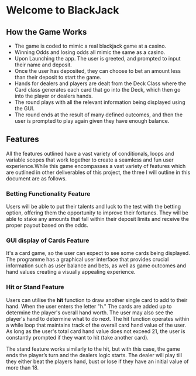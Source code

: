# Welcome to BlackJack

## How the Game Works
- The game is coded to mimic a real blackjack game at a casino.
- Winning Odds and losing odds all mimic the same as a casino.
- Upon Launching the app. The user is greeted, and prompted to input their name and deposit.
- Once the user has deposited, they can choose to bet an amount less than their deposit to start the game.
- Hands for dealers and players are dealt from the Deck Class where the Card class generates each card that go into the Deck, which then go into the player or dealers hands.
- The round plays with all the relevant information being displayed using the GUI.
- The round ends at the result of many defined outcomes, and then the user is prompted to play again given they have enough balance.


## Features

All the features outlined have a vast variety of conditionals, loops and variable scopes that work together to create a seamless and fun user experience.While this game encompasses a vast variety of features which are outlined in other deliverables of this project, the three I will outline in this document are as follows. 

### Betting Functionality  Feature

Users will be able to put their talents and luck to the test with the betting option, offering them the opportunity to improve their fortunes. They will be able to stake any amounts that fall within their deposit limits and receive the proper payout based on the odds.

### GUI display of Cards Feature

It's a card game, so the user can expect to see some cards being displayed. The programme has a graphical user interface that provides crucial information such as user balance and bets, as well as game outcomes and hand values creating a visually appealing experience.

### Hit or Stand Feature

Users can utilise the **hit** function to draw another single card to add to their hand. When the user enters the letter "h." The cards are added up to determine the player's overall hand worth. The user may also see the player's hand to determine what to do next. The hit function operates within a while loop that maintains track of the overall card hand value of the user. As long as the user's total card hand value does not exceed 21, the user is constantly prompted if they want to hit (take another card).

The stand feature works similarly to the hit, but with this case, the game ends the player’s turn and the dealers logic starts. The dealer will play till they either beat the players hand, bust or lose if they have an initial value of more than 18.